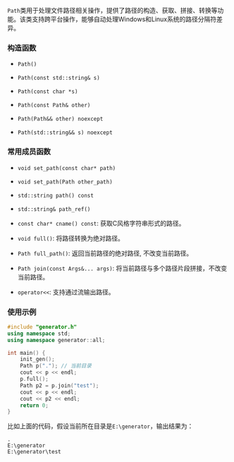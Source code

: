 `Path`类用于处理文件路径相关操作，提供了路径的构造、获取、拼接、转换等功能。该类支持跨平台操作，能够自动处理Windows和Linux系统的路径分隔符差异。

### 构造函数

- `Path()`

- `Path(const std::string& s)`

- `Path(const char *s)`

- `Path(const Path& other)`

- `Path(Path&& other) noexcept`

- `Path(std::string&& s) noexcept`

### 常用成员函数

- `void set_path(const char* path)`

- `void set_path(Path other_path)`

- `std::string path() const`

- `std::string& path_ref()`

- `const char* cname() const`: 获取C风格字符串形式的路径。

- `void full()`: 将路径转换为绝对路径。

- `Path full_path()`: 返回当前路径的绝对路径, 不改变当前路径。

- `Path join(const Args&... args)`: 将当前路径与多个路径片段拼接，不改变当前路径。

- `operator<<`: 支持通过流输出路径。

### 使用示例

```cpp
#include "generator.h"
using namespace std;
using namespace generator::all;

int main() {
    init_gen();
    Path p("."); // 当前目录
    cout << p << endl;
    p.full();
    Path p2 = p.join("test");
    cout << p << endl;
    cout << p2 << endl;
    return 0;  
}
```
比如上面的代码，假设当前所在目录是`E:\generator`，输出结果为：
```
.
E:\generator
E:\generator\test
```
